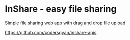 # InShare - easy file sharing
Simple file sharing web app with drag and drop file upload



https://github.com/codersgyan/inshare-apis
